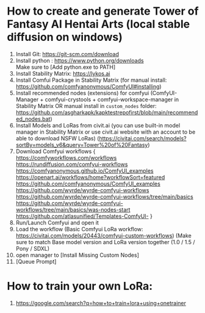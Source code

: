 # How to create and generate Tower of Fantasy AI Hentai Arts (local stable diffusion on windows)
01. Install Git: https://git-scm.com/download
02. Install python : https://www.python.org/downloads \
   Make sure to [Add python.exe to PATH]
03. Install Stability Matrix: https://lykos.ai
04. Install Comfui Package in Stability Matrix (for manual install: https://github.com/comfyanonymous/ComfyUI#installing)
05. Install recommended nodes (extensions) for comfyui (ComfyUI-Manager + comfyui-crystools + comfyui-workspace-manager in Stability Matrix OR manual install in ```custom_nodes``` folder: https://github.com/asgharkapk/kapktestrepofirst/blob/main/recommended_nodes.bat)
06. Install Models and LoRas from civit.ai (you can use built-in model manager in Stability Matrix or use civit.ai website with an account to be able to download NSFW LoRas) (https://civitai.com/search/models?sortBy=models_v6&query=Tower%20of%20Fantasy)
07. Download Comfyui workflows { \
   https://comfyworkflows.com/workflows \
   https://rundiffusion.com/comfyui-workflows \
   https://comfyanonymous.github.io/ComfyUI_examples \
   https://openart.ai/workflows/home?workflowSort=featured \
   https://github.com/comfyanonymous/ComfyUI_examples \
   https://github.com/wyrde/wyrde-comfyui-workflows \
   https://github.com/wyrde/wyrde-comfyui-workflows/tree/main/basics \
   https://github.com/wyrde/wyrde-comfyui-workflows/tree/main/basics/was-nodes-start \
   https://github.com/atlasunified/Templates-ComfyUI- }
08. Run/Launch Comfyui and open it
09. Load the workflow (Basic Comfyui LoRa workflow: https://civitai.com/models/20443/comfyui-custom-workflows)
    (Make sure to match Base model version and LoRa version together (1.0 / 1.5 / Pony / SDXL)
11. open manager to [Install Missing Custom Nodes]
12. [Queue Prompt]

# How to train your own LoRa:
1. https://google.com/search?q=how+to+train+lora+using+onetrainer
